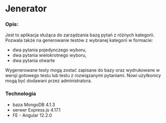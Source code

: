 # Jenerator

### Opis:
Jest to aplikacja  służąca do zarządzania bazą pytań z różnych kategorii. Pozwala także na generowanie testów z wybranej kategorii w formacie:
- dwa pytania pojedynczego wyboru,
- dwa pytania wielokrotnego wyboru,
- dwa pytania otwarte

Wygenerowane testy mogą zostać zapisane do bazy oraz wydrukowane w wersji gotowego testu lub testu z rozwiązanymi pytaniami. 
Nowi użytkonicy mogą być dodawani przez administratora.

### Technologia
- baza MongoDB 4.1.3
- serwer Express.js 4.17.1
- FE - Angular 12.2.0
